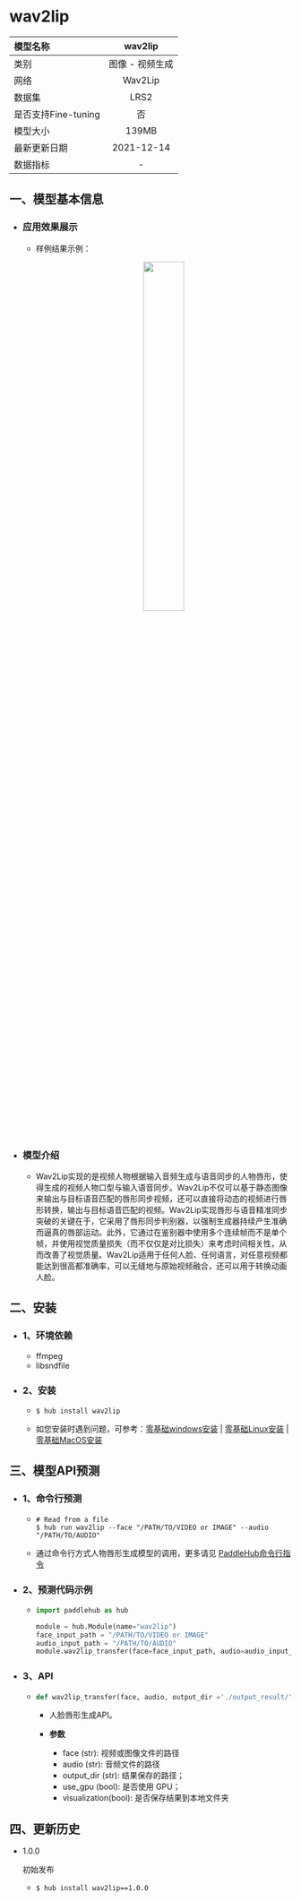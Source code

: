 # wav2lip

|模型名称|wav2lip|
| :--- | :---: |
|类别|图像 - 视频生成|
|网络|Wav2Lip|
|数据集|LRS2|
|是否支持Fine-tuning|否|
|模型大小|139MB|
|最新更新日期|2021-12-14|
|数据指标|-|


## 一、模型基本信息  

- ### 应用效果展示
  - 样例结果示例：
    <p align="center">
    <img src="https://user-images.githubusercontent.com/22424850/146325775-f85e1ec5-1b30-488b-85b8-73a86e7cdd01.gif"  width = "40%"  hspace='10'/>
    <br />


- ### 模型介绍

  - Wav2Lip实现的是视频人物根据输入音频生成与语音同步的人物唇形，使得生成的视频人物口型与输入语音同步。Wav2Lip不仅可以基于静态图像来输出与目标语音匹配的唇形同步视频，还可以直接将动态的视频进行唇形转换，输出与目标语音匹配的视频。Wav2Lip实现唇形与语音精准同步突破的关键在于，它采用了唇形同步判别器，以强制生成器持续产生准确而逼真的唇部运动。此外，它通过在鉴别器中使用多个连续帧而不是单个帧，并使用视觉质量损失（而不仅仅是对比损失）来考虑时间相关性，从而改善了视觉质量。Wav2Lip适用于任何人脸、任何语言，对任意视频都能达到很高都准确率，可以无缝地与原始视频融合，还可以用于转换动画人脸。



## 二、安装

- ### 1、环境依赖  
  - ffmpeg
  - libsndfile
- ### 2、安装

  - ```shell
    $ hub install wav2lip
    ```
  - 如您安装时遇到问题，可参考：[零基础windows安装](../../../../docs/docs_ch/get_start/windows_quickstart.md)
 | [零基础Linux安装](../../../../docs/docs_ch/get_start/linux_quickstart.md) | [零基础MacOS安装](../../../../docs/docs_ch/get_start/mac_quickstart.md)

## 三、模型API预测

- ### 1、命令行预测

  - ```shell
    # Read from a file
    $ hub run wav2lip --face "/PATH/TO/VIDEO or IMAGE" --audio "/PATH/TO/AUDIO"
    ```
  - 通过命令行方式人物唇形生成模型的调用，更多请见 [PaddleHub命令行指令](../../../../docs/docs_ch/tutorial/cmd_usage.rst)

- ### 2、预测代码示例

  - ```python
    import paddlehub as hub

    module = hub.Module(name="wav2lip")
    face_input_path = "/PATH/TO/VIDEO or IMAGE"
    audio_input_path = "/PATH/TO/AUDIO"
    module.wav2lip_transfer(face=face_input_path, audio=audio_input_path, output_dir='./transfer_result/', use_gpu=True)  
    ```

- ### 3、API

  - ```python
    def wav2lip_transfer(face, audio, output_dir ='./output_result/', use_gpu=False, visualization=True):
    ```
    - 人脸唇形生成API。

    - **参数**

      - face (str): 视频或图像文件的路径<br/>
      - audio (str): 音频文件的路径<br/>
      - output\_dir (str): 结果保存的路径； <br/>
      - use\_gpu (bool): 是否使用 GPU；<br/>
      - visualization(bool): 是否保存结果到本地文件夹


## 四、更新历史

* 1.0.0

  初始发布

  - ```shell
    $ hub install wav2lip==1.0.0
    ```
